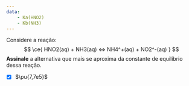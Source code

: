 ```yaml
---
data:
    - Ka(HNO2)
    - Kb(NH3)
---
```


Considere a reação:
$$
    \ce{ HNO2(aq) + NH3(aq) <=> NH4^+(aq) + NO2^-(aq) }
$$
**Assinale** a alternativa que mais se aproxima da constante de equilíbrio dessa reação.

- [x] $\pu{7,7e5}$

